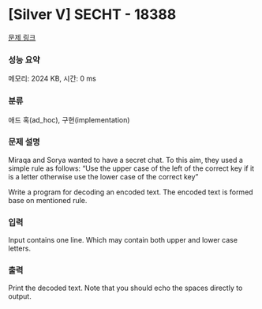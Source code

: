 # [Silver V] SECHT - 18388 

[문제 링크](https://www.acmicpc.net/problem/18388) 

### 성능 요약

메모리: 2024 KB, 시간: 0 ms

### 분류

애드 혹(ad_hoc), 구현(implementation)

### 문제 설명

<p>Miraqa and Sorya wanted to have a secret chat. To this aim, they used a simple rule as follows: “Use the upper case of the left of the correct key if it is a letter otherwise use the lower case of the correct key”</p>

<p>Write a program for decoding an encoded text. The encoded text is formed base on mentioned rule.</p>

### 입력 

 <p>Input contains one line. Which may contain both upper and lower case letters.</p>

### 출력 

 <p>Print the decoded text. Note that you should echo the spaces directly to output.</p>

